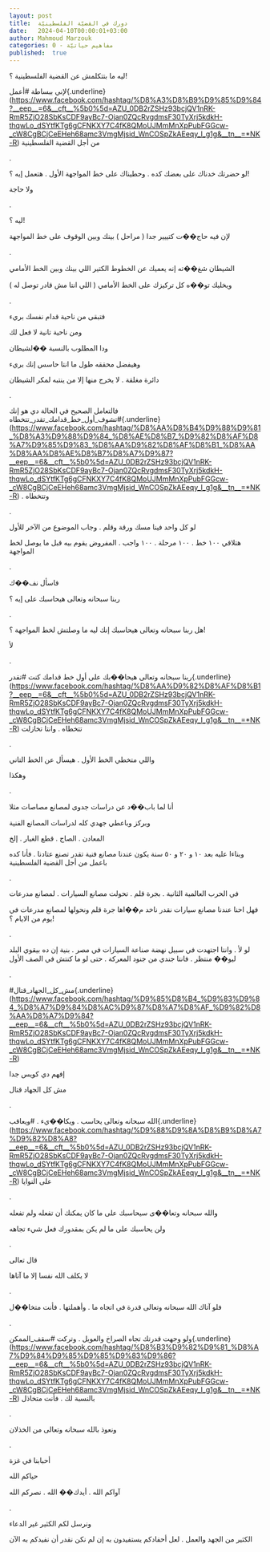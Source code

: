 ```yaml
---
layout: post
title:  دورك في القضيّة الفلسطينيّة
date:   2024-04-10T00:00:01+03:00
author: Mahmoud Marzouk
categories: 0 - مفاهيم حياتيّة
published:  true
---
```

ليه ما بتتكلمش عن القضية الفلسطينية ؟!

لإني ببساطة
\#أعمل{.underline}(https://www.facebook.com/hashtag/%D8%A3%D8%B9%D9%85%D9%84?__eep__=6&__cft__%5b0%5d=AZU_0DB2rZSHz93bcjQV1nRK-RmR5ZjO28SbKsCDF9ayBc7-Ojan0ZQcRvgdmsF30TyXrj5kdkH-thqwLo_dSYtfKTg6gCFNKXY7C4fK8QMoUJMmMnXpPubFGGcw-_cW8CgBCjCeEHeh68amc3VmgMjsid_WnCOSpZkAEeqy_l_g1g&__tn__=*NK-R)
من أجل القضية الفلسطينية

.

لو حضرتك خدناك على بعضك كده . وحطيناك على خط المواجهة الأول . هتعمل إيه
؟!

ولا حاجة

.

ليه ؟!

لإن فيه حاج��ت كتييير جدا ( مراحل ) بينك وبين الوقوف على خط
المواجهة

.

الشيطان شغ��ته إنه يعميك عن الخطوط الكتير اللي بينك وبين الخط
الأمامي

ويخليك تو��ه كل تركيزك على الخط الأمامي ( اللي انتا مش قادر توصل
له )

.

فتبقى من ناحية قدام نفسك بريء

ومن ناحية تانية لا فعل لك

ودا المطلوب بالنسبة ��لشيطان

وهيفضل محققه طول ما انتا حاسس إنك بريء

دائرة مغلقة . لا يخرج منها إلا من ينتبه لمكر الشيطان

.

فالتعامل الصحيح في الحالة دي هو إنك
\#تشوف_أول_خط_قدامك_تقدر_تتخطاه{.underline}(https://www.facebook.com/hashtag/%D8%AA%D8%B4%D9%88%D9%81_%D8%A3%D9%88%D9%84_%D8%AE%D8%B7_%D9%82%D8%AF%D8%A7%D9%85%D9%83_%D8%AA%D9%82%D8%AF%D8%B1_%D8%AA%D8%AA%D8%AE%D8%B7%D8%A7%D9%87?__eep__=6&__cft__%5b0%5d=AZU_0DB2rZSHz93bcjQV1nRK-RmR5ZjO28SbKsCDF9ayBc7-Ojan0ZQcRvgdmsF30TyXrj5kdkH-thqwLo_dSYtfKTg6gCFNKXY7C4fK8QMoUJMmMnXpPubFGGcw-_cW8CgBCjCeEHeh68amc3VmgMjsid_WnCOSpZkAEeqy_l_g1g&__tn__=*NK-R)
. وتتخطاه

.

لو كل واحد فينا مسك ورقة وقلم . وجاب الموضوع من الآخر للأول

هتلاقي ١٠٠ خط . ١٠٠ مرحلة . ١٠٠ واجب . المفروض يقوم بيه قبل ما يوصل لخط
المواجهة

.

فاسأل نف��ك

ربنا سبحانه وتعالى هيحاسبك على إيه ؟

.

هل ربنا سبحانه وتعالى هيحاسبك إنك ليه ما وصلتش لخط المواجهة
؟!

لأ

.

ربنا سبحانه وتعالى هيحا��بك على أول خط قدامك كنت
\#تقدر{.underline}(https://www.facebook.com/hashtag/%D8%AA%D9%82%D8%AF%D8%B1?__eep__=6&__cft__%5b0%5d=AZU_0DB2rZSHz93bcjQV1nRK-RmR5ZjO28SbKsCDF9ayBc7-Ojan0ZQcRvgdmsF30TyXrj5kdkH-thqwLo_dSYtfKTg6gCFNKXY7C4fK8QMoUJMmMnXpPubFGGcw-_cW8CgBCjCeEHeh68amc3VmgMjsid_WnCOSpZkAEeqy_l_g1g&__tn__=*NK-R)
تتخطاه . وانتا تخازلت

.

واللي متخطي الخط الأول . هيسأل عن الخط التاني

وهكذا

.

أنا لما باب��د عن دراسات جدوى لمصانع مصاصات مثلا

وبركز وباعطي جهدي كله لدراسات المصانع الفنية

المعادن . الصاج . قطع الغيار . إلخ

وبناءا عليه بعد ١٠ و ٢٠ و ٥٠ سنة يكون عندنا مصانع فنية تقدر تصنع عتادنا
. فأنا كده باعمل من أجل القضية الفلسطينية

.

في الحرب العالمية الثانية . بجرة قلم . تحولت مصانع السيارات . لمصانع
مدرعات

فهل احنا عندنا مصانع سيارات نقدر ناخد م��اها جرة قلم ونحولها لمصانع
مدرعات في يوم من الايام ؟!

.

لو لأ . وانتا اجتهدت في سبيل نهضة صناعة السيارات في مصر . بنية إن ده
بيقوي البلد ليو�� منتظر . فانتا جندي من جنود المعركة . حتى لو ما كنتش في
الصف الأول

.

\#مش_كل_الجهاد_قتال{.underline}(https://www.facebook.com/hashtag/%D9%85%D8%B4_%D9%83%D9%84_%D8%A7%D9%84%D8%AC%D9%87%D8%A7%D8%AF_%D9%82%D8%AA%D8%A7%D9%84?__eep__=6&__cft__%5b0%5d=AZU_0DB2rZSHz93bcjQV1nRK-RmR5ZjO28SbKsCDF9ayBc7-Ojan0ZQcRvgdmsF30TyXrj5kdkH-thqwLo_dSYtfKTg6gCFNKXY7C4fK8QMoUJMmMnXpPubFGGcw-_cW8CgBCjCeEHeh68amc3VmgMjsid_WnCOSpZkAEeqy_l_g1g&__tn__=*NK-R)

إفهم دي كويس جدا

مش كل الجهاد قتال

.

الله سبحانه وتعالى يحاسب . ويكا��يء .
\#ويعاقب{.underline}(https://www.facebook.com/hashtag/%D9%88%D9%8A%D8%B9%D8%A7%D9%82%D8%A8?__eep__=6&__cft__%5b0%5d=AZU_0DB2rZSHz93bcjQV1nRK-RmR5ZjO28SbKsCDF9ayBc7-Ojan0ZQcRvgdmsF30TyXrj5kdkH-thqwLo_dSYtfKTg6gCFNKXY7C4fK8QMoUJMmMnXpPubFGGcw-_cW8CgBCjCeEHeh68amc3VmgMjsid_WnCOSpZkAEeqy_l_g1g&__tn__=*NK-R)
على النوايا

.

والله سبحانه وتعا��ى سيحاسبك على ما كان يمكنك أن تفعله ولم
تفعله

ولن يحاسبك على ما لم يكن بمقدورك فعل شيء تجاهه

.

قال تعالى

لا يكلف الله نفسا إلا ما آتاها

.

فلو آتاك الله سبحانه وتعالى قدرة في اتجاه ما . وأهملتها . فأنت
متخا��ل

.

ولو وجهت قدرتك تجاه الصراخ والعويل . وتركت
\#سقف_الممكن{.underline}(https://www.facebook.com/hashtag/%D8%B3%D9%82%D9%81_%D8%A7%D9%84%D9%85%D9%85%D9%83%D9%86?__eep__=6&__cft__%5b0%5d=AZU_0DB2rZSHz93bcjQV1nRK-RmR5ZjO28SbKsCDF9ayBc7-Ojan0ZQcRvgdmsF30TyXrj5kdkH-thqwLo_dSYtfKTg6gCFNKXY7C4fK8QMoUJMmMnXpPubFGGcw-_cW8CgBCjCeEHeh68amc3VmgMjsid_WnCOSpZkAEeqy_l_g1g&__tn__=*NK-R)
بالنسبة لك . فأنت متخاذل

.

ونعوذ بالله سبحانه وتعالى من الخذلان

.

أحبابنا في غزة

حياكم الله

آواكم الله . أيدك�� الله . نصركم الله

.

ونرسل لكم الكثير غير الدعاء

الكثير من الجهد والعمل . لعل أحفادكم يستفيدون به إن لم نكن نقدر أن
نفيدكم به الآن
